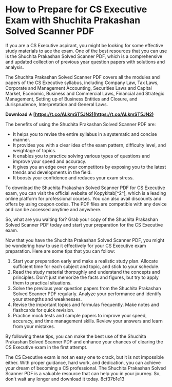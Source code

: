 
 
# How to Prepare for CS Executive Exam with Shuchita Prakashan Solved Scanner PDF
 
If you are a CS Executive aspirant, you might be looking for some effective study materials to ace the exam. One of the best resources that you can use is the Shuchita Prakashan Solved Scanner PDF, which is a comprehensive and updated collection of previous year question papers with solutions and analysis.
 
The Shuchita Prakashan Solved Scanner PDF covers all the modules and papers of the CS Executive syllabus, including Company Law, Tax Laws, Corporate and Management Accounting, Securities Laws and Capital Market, Economic, Business and Commercial Laws, Financial and Strategic Management, Setting up of Business Entities and Closure, and Jurisprudence, Interpretation and General Laws.
 
**Download ✯ [https://t.co/ALkmST5JN2](https://t.co/ALkmST5JN2)**


 
The benefits of using the Shuchita Prakashan Solved Scanner PDF are:
 
- It helps you to revise the entire syllabus in a systematic and concise manner.
- It provides you with a clear idea of the exam pattern, difficulty level, and weightage of topics.
- It enables you to practice solving various types of questions and improve your speed and accuracy.
- It gives you an edge over your competitors by exposing you to the latest trends and developments in the field.
- It boosts your confidence and reduces your exam stress.

To download the Shuchita Prakashan Solved Scanner PDF for CS Executive exam, you can visit the official website of Kopykitab[^2^], which is a leading online platform for professional courses. You can also avail discounts and offers by using coupon codes. The PDF files are compatible with any device and can be accessed anytime and anywhere.
 
So, what are you waiting for? Grab your copy of the Shuchita Prakashan Solved Scanner PDF today and start your preparation for the CS Executive exam.
  
Now that you have the Shuchita Prakashan Solved Scanner PDF, you might be wondering how to use it effectively for your CS Executive exam preparation. Here are some tips that you can follow:

1. Start your preparation early and make a realistic study plan. Allocate sufficient time for each subject and topic, and stick to your schedule.
2. Read the study material thoroughly and understand the concepts and principles. Don't just memorize the facts and figures, but try to apply them to practical situations.
3. Solve the previous year question papers from the Shuchita Prakashan Solved Scanner PDF regularly. Analyze your performance and identify your strengths and weaknesses.
4. Revise the important topics and formulas frequently. Make notes and flashcards for quick revision.
5. Practice mock tests and sample papers to improve your speed, accuracy, and time management skills. Review your answers and learn from your mistakes.

By following these tips, you can make the best use of the Shuchita Prakashan Solved Scanner PDF and enhance your chances of clearing the CS Executive exam in the first attempt.
 
The CS Executive exam is not an easy one to crack, but it is not impossible either. With proper guidance, hard work, and dedication, you can achieve your dream of becoming a CS professional. The Shuchita Prakashan Solved Scanner PDF is a valuable resource that can help you in your journey. So, don't wait any longer and download it today.
 8cf37b1e13
 

